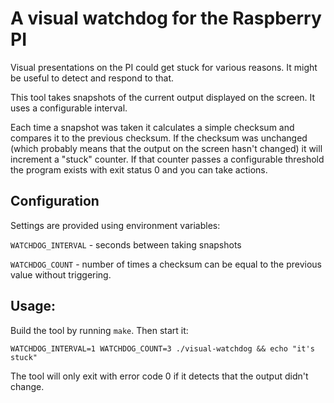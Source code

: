 A visual watchdog for the Raspberry PI
======================================

Visual presentations on the PI could get stuck for various
reasons. It might be useful to detect and respond to that.

This tool takes snapshots of the current output displayed
on the screen. It uses a configurable interval.

Each time a snapshot was taken it calculates a simple 
checksum and compares it to the previous checksum. If the
checksum was unchanged (which probably means that the output
on the screen hasn't changed) it will increment a "stuck"
counter. If that counter passes a configurable threshold
the program exists with exit status 0 and you can take
actions.

Configuration
-------------

Settings are provided using environment variables:

`WATCHDOG_INTERVAL` - seconds between taking snapshots

`WATCHDOG_COUNT` - number of times a checksum can be equal
to the previous value without triggering.

Usage:
------

Build the tool by running `make`. Then start it:

`WATCHDOG_INTERVAL=1 WATCHDOG_COUNT=3 ./visual-watchdog && echo "it's stuck"`

The tool will only exit with error code 0 if it detects that the
output didn't change.

